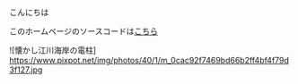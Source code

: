 こんにちは

このホームページのソースコードは[こちら](http://github.com//fujiak/SamplePages/)

![懐かし江川海岸の電柱] https://www.pixpot.net/img/photos/40/1/m_0cac92f7469bd66b2ff4bf4f79d3f127.jpg
